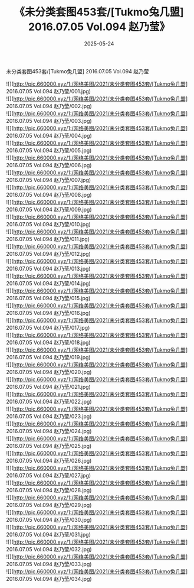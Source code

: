 ﻿---
layout: post
title:  《未分类套图453套/[Tukmo兔几盟] 2016.07.05 Vol.094 赵乃莹》
date:   2025-05-24
img: http://pic.660000.xyz/1:/网络美图/2021/未分类套图453套/[Tukmo兔几盟] 2016.07.05 Vol.094 赵乃莹/000.jpg
categories: [美女, 清纯, 唯美]
---

未分类套图453套/[Tukmo兔几盟] 2016.07.05 Vol.094 赵乃莹

 ![](http://pic.660000.xyz/1:/网络美图/2021/未分类套图453套/[Tukmo兔几盟] 2016.07.05 Vol.094 赵乃莹/001.jpg) <br>![](http://pic.660000.xyz/1:/网络美图/2021/未分类套图453套/[Tukmo兔几盟] 2016.07.05 Vol.094 赵乃莹/002.jpg) <br>![](http://pic.660000.xyz/1:/网络美图/2021/未分类套图453套/[Tukmo兔几盟] 2016.07.05 Vol.094 赵乃莹/003.jpg) <br>![](http://pic.660000.xyz/1:/网络美图/2021/未分类套图453套/[Tukmo兔几盟] 2016.07.05 Vol.094 赵乃莹/004.jpg) <br>![](http://pic.660000.xyz/1:/网络美图/2021/未分类套图453套/[Tukmo兔几盟] 2016.07.05 Vol.094 赵乃莹/005.jpg) <br>![](http://pic.660000.xyz/1:/网络美图/2021/未分类套图453套/[Tukmo兔几盟] 2016.07.05 Vol.094 赵乃莹/006.jpg) <br>![](http://pic.660000.xyz/1:/网络美图/2021/未分类套图453套/[Tukmo兔几盟] 2016.07.05 Vol.094 赵乃莹/007.jpg) <br>![](http://pic.660000.xyz/1:/网络美图/2021/未分类套图453套/[Tukmo兔几盟] 2016.07.05 Vol.094 赵乃莹/008.jpg) <br>![](http://pic.660000.xyz/1:/网络美图/2021/未分类套图453套/[Tukmo兔几盟] 2016.07.05 Vol.094 赵乃莹/009.jpg) <br>![](http://pic.660000.xyz/1:/网络美图/2021/未分类套图453套/[Tukmo兔几盟] 2016.07.05 Vol.094 赵乃莹/010.jpg) <br>![](http://pic.660000.xyz/1:/网络美图/2021/未分类套图453套/[Tukmo兔几盟] 2016.07.05 Vol.094 赵乃莹/011.jpg) <br>![](http://pic.660000.xyz/1:/网络美图/2021/未分类套图453套/[Tukmo兔几盟] 2016.07.05 Vol.094 赵乃莹/012.jpg) <br>![](http://pic.660000.xyz/1:/网络美图/2021/未分类套图453套/[Tukmo兔几盟] 2016.07.05 Vol.094 赵乃莹/013.jpg) <br>![](http://pic.660000.xyz/1:/网络美图/2021/未分类套图453套/[Tukmo兔几盟] 2016.07.05 Vol.094 赵乃莹/014.jpg) <br>![](http://pic.660000.xyz/1:/网络美图/2021/未分类套图453套/[Tukmo兔几盟] 2016.07.05 Vol.094 赵乃莹/015.jpg) <br>![](http://pic.660000.xyz/1:/网络美图/2021/未分类套图453套/[Tukmo兔几盟] 2016.07.05 Vol.094 赵乃莹/016.jpg) <br>![](http://pic.660000.xyz/1:/网络美图/2021/未分类套图453套/[Tukmo兔几盟] 2016.07.05 Vol.094 赵乃莹/017.jpg) <br>![](http://pic.660000.xyz/1:/网络美图/2021/未分类套图453套/[Tukmo兔几盟] 2016.07.05 Vol.094 赵乃莹/018.jpg) <br>![](http://pic.660000.xyz/1:/网络美图/2021/未分类套图453套/[Tukmo兔几盟] 2016.07.05 Vol.094 赵乃莹/019.jpg) <br>![](http://pic.660000.xyz/1:/网络美图/2021/未分类套图453套/[Tukmo兔几盟] 2016.07.05 Vol.094 赵乃莹/020.jpg) <br>![](http://pic.660000.xyz/1:/网络美图/2021/未分类套图453套/[Tukmo兔几盟] 2016.07.05 Vol.094 赵乃莹/021.jpg) <br>![](http://pic.660000.xyz/1:/网络美图/2021/未分类套图453套/[Tukmo兔几盟] 2016.07.05 Vol.094 赵乃莹/022.jpg) <br>![](http://pic.660000.xyz/1:/网络美图/2021/未分类套图453套/[Tukmo兔几盟] 2016.07.05 Vol.094 赵乃莹/023.jpg) <br>![](http://pic.660000.xyz/1:/网络美图/2021/未分类套图453套/[Tukmo兔几盟] 2016.07.05 Vol.094 赵乃莹/024.jpg) <br>![](http://pic.660000.xyz/1:/网络美图/2021/未分类套图453套/[Tukmo兔几盟] 2016.07.05 Vol.094 赵乃莹/025.jpg) <br>![](http://pic.660000.xyz/1:/网络美图/2021/未分类套图453套/[Tukmo兔几盟] 2016.07.05 Vol.094 赵乃莹/026.jpg) <br>![](http://pic.660000.xyz/1:/网络美图/2021/未分类套图453套/[Tukmo兔几盟] 2016.07.05 Vol.094 赵乃莹/027.jpg) <br>![](http://pic.660000.xyz/1:/网络美图/2021/未分类套图453套/[Tukmo兔几盟] 2016.07.05 Vol.094 赵乃莹/028.jpg) <br>![](http://pic.660000.xyz/1:/网络美图/2021/未分类套图453套/[Tukmo兔几盟] 2016.07.05 Vol.094 赵乃莹/029.jpg) <br>![](http://pic.660000.xyz/1:/网络美图/2021/未分类套图453套/[Tukmo兔几盟] 2016.07.05 Vol.094 赵乃莹/030.jpg) <br>![](http://pic.660000.xyz/1:/网络美图/2021/未分类套图453套/[Tukmo兔几盟] 2016.07.05 Vol.094 赵乃莹/031.jpg) <br>![](http://pic.660000.xyz/1:/网络美图/2021/未分类套图453套/[Tukmo兔几盟] 2016.07.05 Vol.094 赵乃莹/032.jpg) <br>![](http://pic.660000.xyz/1:/网络美图/2021/未分类套图453套/[Tukmo兔几盟] 2016.07.05 Vol.094 赵乃莹/033.jpg) <br>![](http://pic.660000.xyz/1:/网络美图/2021/未分类套图453套/[Tukmo兔几盟] 2016.07.05 Vol.094 赵乃莹/034.jpg) <br>